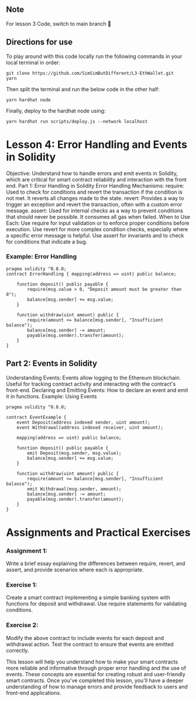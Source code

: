 ## Note
For lesson 3 Code, switch to main branch 🌿 

## Directions for use

To play around with this code locally run the following commands in your local terminal in order:

```
git clone https://github.com/SimSimButDifferent/L3-EthWallet.git
yarn
```
Then split the terminal and run the below code in the other half:
```
yarn hardhat node
```

Finally, deploy to the hardhat node using:
```
yarn hardhat run scripts/deploy.js --network localhost
```

# Lesson 4: Error Handling and Events in Solidity
Objective: Understand how to handle errors and emit events in Solidity, which are critical for smart contract reliability and interaction with the front end.
Part 1: Error Handling in Solidity
Error Handling Mechanisms:
require: Used to check for conditions and revert the transaction if the condition is not met. It reverts all changes made to the state.
revert: Provides a way to trigger an exception and revert the transaction, often with a custom error message.
assert: Used for internal checks as a way to prevent conditions that should never be possible. It consumes all gas when failed.
When to Use Each:
Use require for input validation or to enforce proper conditions before execution.
Use revert for more complex condition checks, especially where a specific error message is helpful.
Use assert for invariants and to check for conditions that indicate a bug.

### Example: Error Handling

```solidity
pragma solidity ^0.8.0;
contract ErrorHandling { mapping(address => uint) public balance;

    function deposit() public payable {
        require(msg.value > 0, "Deposit amount must be greater than 0");
        balance[msg.sender] += msg.value;
    }
    
    function withdraw(uint amount) public {
        require(amount <= balance[msg.sender], "Insufficient balance");
        balance[msg.sender] -= amount;
        payable(msg.sender).transfer(amount);
    }
}
```

## Part 2: Events in Solidity
Understanding Events:
Events allow logging to the Ethereum blockchain.
Useful for tracking contract activity and interacting with the contract's front-end.
Declaring and Emitting Events:
How to declare an event and emit it in functions.
Example: Using Events

```solidity
pragma solidity ^0.8.0;

contract EventExample { 
    event Deposit(address indexed sender, uint amount); 
    event Withdrawal(address indexed receiver, uint amount);

    mapping(address => uint) public balance;
    
    function deposit() public payable {
        emit Deposit(msg.sender, msg.value);
        balance[msg.sender] += msg.value;
    }
    
    function withdraw(uint amount) public {
        require(amount <= balance[msg.sender], "Insufficient balance");
        emit Withdrawal(msg.sender, amount);
        balance[msg.sender] -= amount;
        payable(msg.sender).transfer(amount);
    }
}
```

# Assignments and Practical Exercises

### Assignment 1:
Write a brief essay explaining the differences between require, revert, and assert, and provide scenarios where each is appropriate.

### Exercise 1:
Create a smart contract implementing a simple banking system with functions for deposit and withdrawal. Use require statements for validating conditions.

### Exercise 2:
Modify the above contract to include events for each deposit and withdrawal action. Test the contract to ensure that events are emitted correctly.

This lesson will help you understand how to make your smart contracts more reliable and informative through proper error handling and the use of events. These concepts are essential for creating robust and user-friendly smart contracts. Once you've completed this lesson, you'll have a deeper understanding of how to manage errors and provide feedback to users and front-end applications.
